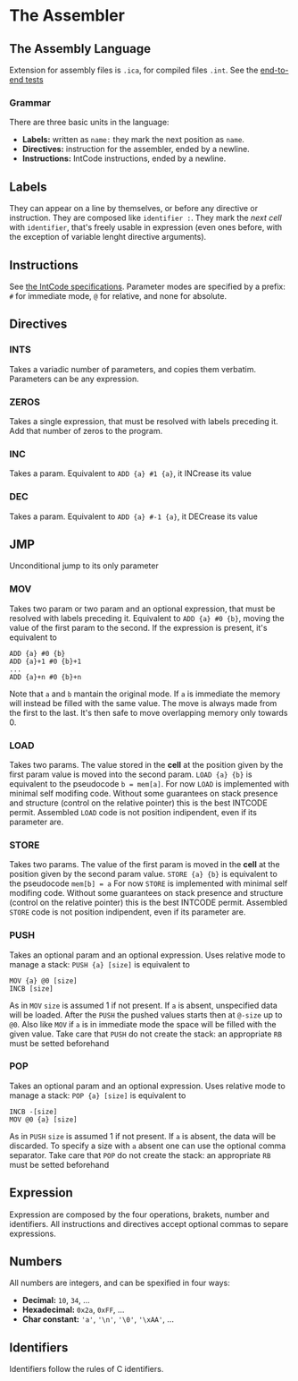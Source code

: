 # The Assembler

## The Assembly Language

Extension for assembly files is `.ica`, for compiled files `.int`. See the [end-to-end tests](../../tests/assembler/end_to_end)

### Grammar

There are three basic units in the language:
- **Labels:** written as `name:` they mark the next position as `name`.
- **Directives:** instruction for the assembler, ended by a newline.
- **Instructions:** IntCode instructions, ended by a newline.

## Labels

They can appear on a line by themselves, or before any directive or instruction. They are composed like `identifier :`. They mark the *next cell* with `identifier`, that's freely usable in expression (even ones before, with the exception of variable lenght directive arguments).

## Instructions

See [the IntCode specifications](https://esolangs.org/wiki/Intcode). Parameter modes are specified by a prefix: `#` for immediate mode, `@` for relative, and none for absolute.

## Directives

### INTS
Takes a variadic number of parameters, and copies them verbatim. Parameters can be any expression.

### ZEROS
Takes a single expression, that must be resolved with labels preceding it. Add that number of zeros to the program.

### INC
Takes a param. Equivalent to `ADD {a} #1 {a}`, it INCrease its value
### DEC
Takes a param. Equivalent to `ADD {a} #-1 {a}`, it DECrease its value

## JMP
Unconditional jump to its only parameter

### MOV
Takes two param or two param and an optional expression, that must be resolved with labels preceding it.
Equivalent to `ADD {a} #0 {b}`, moving the value of the first param to the second.
If the expression is present, it's equivalent to 
```
ADD {a} #0 {b}
ADD {a}+1 #0 {b}+1
...
ADD {a}+n #0 {b}+n
```
Note that `a` and `b` mantain the original mode. If `a` is immediate the memory will instead be filled with the same value.
The move is always made from the first to the last. It's then safe to move overlapping memory only towards 0.

### LOAD
Takes two params. The value stored in the **cell** at the position given by the first param value is moved into the second param. `LOAD {a} {b}` is equivalent to the pseudocode `b = mem[a]`.
For now `LOAD` is implemented with minimal self modifing code. Without some guarantees on stack presence and structure (control on the relative pointer) this is the best INTCODE permit. Assembled `LOAD` code is not position indipendent, even if its parameter are.

### STORE
Takes two params. The value of the first param is moved in the **cell** at the position given by the second param value. `STORE {a} {b}` is equivalent to the pseudocode `mem[b] = a`
For now `STORE` is implemented with minimal self modifing code. Without some guarantees on stack presence and structure (control on the relative pointer) this is the best INTCODE permit. Assembled `STORE` code is not position indipendent, even if its parameter are.

### PUSH
Takes an optional param and an optional expression. Uses relative mode to manage a stack: `PUSH {a} [size]` is equivalent to
```
MOV {a} @0 [size]
INCB [size]
```
As in `MOV` `size` is assumed 1 if not present. If `a` is absent, unspecified data will be loaded. After the `PUSH` the pushed values starts then at `@-size` up to `@0`.
Also like `MOV` if `a` is in immediate mode the space will be filled with the given value.
Take care that `PUSH` do not create the stack: an appropriate `RB` must be setted beforehand

### POP
Takes an optional param and an optional expression. Uses relative mode to manage a stack: `POP {a} [size]` is equivalent to
```
INCB -[size]
MOV @0 {a} [size]
```
As in `PUSH` `size` is assumed 1 if not present. If `a` is absent, the data will be discarded. To specify a size with `a` absent one can use the optional comma separator.
Take care that `POP` do not create the stack: an appropriate `RB` must be setted beforehand

## Expression

Expression are composed by the four operations, brakets, number and identifiers. All instructions and directives accept optional commas to separe expressions.

## Numbers
All numbers are integers, and can be spexified in four ways:
- **Decimal:** `10`, `34`, ...
- **Hexadecimal:** `0x2a`, `0xFF`, ...
- **Char constant:** `'a'`, `'\n'`, `'\0'`, `'\xAA'`, ...

## Identifiers
Identifiers follow the rules of C identifiers.